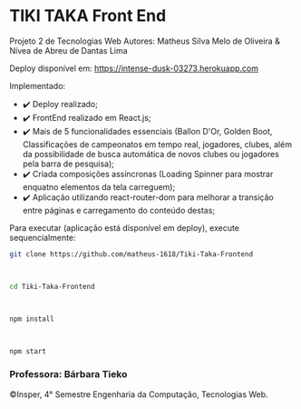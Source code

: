 # TIKI TAKA Front End
Projeto 2 de Tecnologias Web
Autores: Matheus Silva Melo de Oliveira & Nívea de Abreu de Dantas Lima

Deploy disponível em: https://intense-dusk-03273.herokuapp.com

Implementado:
- :heavy_check_mark: Deploy realizado;
- :heavy_check_mark: FrontEnd realizado em React.js;
- :heavy_check_mark: Mais de 5 funcionalidades essenciais (Ballon D'Or, Golden Boot, Classificações de campeonatos em tempo real, jogadores, clubes, além da possibilidade de busca automática de novos clubes ou jogadores pela barra de pesquisa);
- :heavy_check_mark: Criada composições assíncronas (Loading Spinner para mostrar enquatno elementos da tela carreguem);
- :heavy_check_mark: Aplicação utilizando react-router-dom para melhorar a transição entre páginas e carregamento do conteúdo destas;


Para executar (aplicação está disponível em deploy), execute sequencialmente:
```bash
git clone https://github.com/matheus-1618/Tiki-Taka-Frontend



cd Tiki-Taka-Frontend



npm install



npm start
```

### Professora: Bárbara Tieko

 ©Insper, 4° Semestre Engenharia da Computação, Tecnologias Web.
